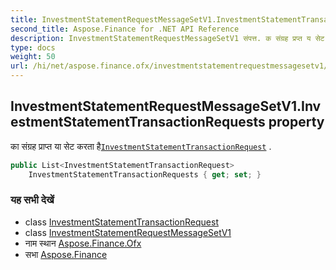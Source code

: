 ```yaml
---
title: InvestmentStatementRequestMessageSetV1.InvestmentStatementTransactionRequests
second_title: Aspose.Finance for .NET API Reference
description: InvestmentStatementRequestMessageSetV1 संपत्त. क संग्रह प्रप्त य सेट करत हैInvestmentStatementTransactionRequest .
type: docs
weight: 50
url: /hi/net/aspose.finance.ofx/investmentstatementrequestmessagesetv1/investmentstatementtransactionrequests/
---
```

## InvestmentStatementRequestMessageSetV1.InvestmentStatementTransactionRequests property

का संग्रह प्राप्त या सेट करता है[`InvestmentStatementTransactionRequest`](../../../aspose.finance.ofx.investment/investmentstatementtransactionrequest/) .

```csharp
public List<InvestmentStatementTransactionRequest> 
    InvestmentStatementTransactionRequests { get; set; }
```

### यह सभी देखें

* class [InvestmentStatementTransactionRequest](../../../aspose.finance.ofx.investment/investmentstatementtransactionrequest/)
* class [InvestmentStatementRequestMessageSetV1](../)
* नाम स्थान [Aspose.Finance.Ofx](../../investmentstatementrequestmessagesetv1/)
* सभा [Aspose.Finance](../../../)


